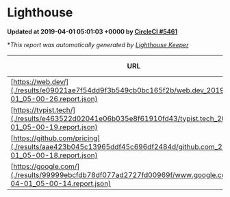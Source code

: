 
# Lighthouse

**Updated at 2019-04-01 05:01:03 +0000 by [CircleCI #5461](https://circleci.com/gh/ItinerisLtd/lighthouse-keeper-example/5461)**

**This report was automatically generated by [Lighthouse Keeper](https://github.com/itinerisltd/lighthouse-keeper)*

| URL | Performance | Accessibility | Best Practices | SEO | PWA | Updated At |
| --- | --- | --- | --- | --- | --- | --- |
| [https://web.dev/](./results/e09021ae7f54dd9f3b549cb0bc165f2b/web.dev_2019-04-01_05-00-26.report.json) | 0.97 | 0.93 | 1 | 0.96 | 1 | 2019-04-01T05:00:26.327Z |
| [https://typist.tech/](./results/e463522d02041e06b035e8f61910fd43/typist.tech_2019-04-01_05-00-19.report.json) | 1 |  |  |  |  | 2019-04-01T05:00:19.088Z |
| [https://github.com/pricing](./results/aae423b045c13965ddf45c696df2484d/github.com_2019-04-01_05-00-18.report.json) | 0.87 | 0.89 | 0.93 | 0.9 | 0.58 | 2019-04-01T05:00:18.130Z |
| [https://google.com/](./results/99999ebcfdb78df077ad2727fd00969f/www.google.com_2019-04-01_05-00-14.report.json) | 0.96 | 0.71 | 0.93 | 0.82 | 0.58 | 2019-04-01T05:00:14.368Z |
